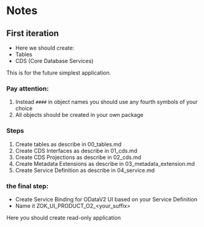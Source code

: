 # Notes
## First iteration

- Here we should create:
 - Tables
 - CDS (Core Database Services)
 
 This is for the future simplest application.

 ### Pay attention:
 1. Instead `####` in object names you should use any fourth symbols of your choice
 2. All objects should be created in your own package

### Steps
1. Create tables as describe in 00_tables.md
2. Create CDS Interfaces as describe in 01_cds.md
3. Create CDS Projections as describe in 02_cds.md
4. Create Metadata Extensions as describe in 03_metadata_extension.md
5. Create Service Definition as describe in 04_service.md

### the final step:
- Create Service Binding for ODataV2 UI based on your Service Definition
- Name it ZOK_UI_PRODUCT_O2_<your_suffix>


Here you should create read-only application